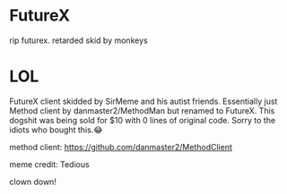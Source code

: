 # FutureX
rip futurex. retarded skid by monkeys


# LOL

FutureX client skidded by SirMeme and his autist friends. Essentially just Method client by danmaster2/MethodMan but renamed to FutureX. This dogshit was being sold for $10 with 0 lines of original code. Sorry to the idiots who bought this.😂


method client: https://github.com/danmaster2/MethodClient

meme credit: Tedious

clown down!
